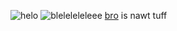 ![helo](https://i.postimg.cc/8CMH8nK0/Untitled110-20250818200222.png)
![bleleleleleee](https://i.postimg.cc/5NfDGb5W/Untitled107-20250816184759.png)
[bro](https://github.com/BringMeTheH0rizon) is nawt tuff
